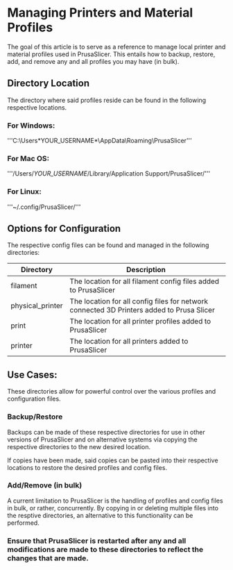 
# Managing Printers and Material Profiles

The goal of this article is to serve as a reference to manage local printer and material profiles used in PrusaSlicer. This entails how to backup, restore, add, and remove any and all profiles you may have (in bulk).

## Directory Location
The directory where said profiles reside can be found in the following respective locations.

### For Windows:
  '''C:\Users\*YOUR_USERNAME*\AppData\Roaming\PrusaSlicer\'''
### For Mac OS:
 '''/Users/*YOUR_USERNAME*/Library/Application Support/PrusaSlicer/'''
### For Linux:
  '''~/.config/PrusaSlicer/'''
  
## Options for Configuration
The respective config files can be found and managed in the following directories:

| Directory | Description |
| ------ | ----------- |
| filament   | The location for all filament config files added to PrusaSlicer |
| physical_printer | The location for all config files for network connected 3D Printers added to Prusa Slicer |
| print    | The location for all printer profiles added to PrusaSlicer |
| printer | The location for all printers added to PrusaSlicer |  

## Use Cases:
These directories allow for powerful control over the various profiles and configuration files. 

### Backup/Restore
Backups can be made of these respective directories for use in other versions of PrusaSlicer and on alternative systems via copying the respective directories to the new desired location.

If copies have been made, said copies can be pasted into their respective locations to restore the desired profiles and config files.

### Add/Remove (in bulk)
A current limitation to PrusaSlicer is the handling of profiles and config files in bulk, or rather, concurrently. By copying in or deleting multiple files into the resptive directories, an alternative to this functionality can be performed. 

### **Ensure that PrusaSlicer is restarted after any and all modifications are made to these directories to reflect the changes that are made.**
